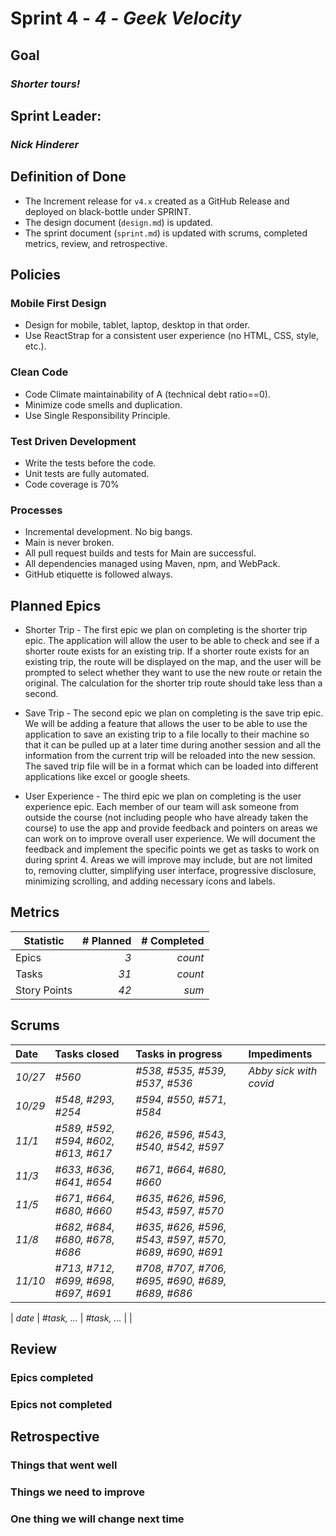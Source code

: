# Sprint 4 - *4* - *Geek Velocity*

## Goal
### *Shorter tours!*

## Sprint Leader: 
### *Nick Hinderer*

## Definition of Done

* The Increment release for `v4.x` created as a GitHub Release and deployed on black-bottle under SPRINT.
* The design document (`design.md`) is updated.
* The sprint document (`sprint.md`) is updated with scrums, completed metrics, review, and retrospective.

## Policies

### Mobile First Design
* Design for mobile, tablet, laptop, desktop in that order.
* Use ReactStrap for a consistent user experience (no HTML, CSS, style, etc.).

### Clean Code
* Code Climate maintainability of A (technical debt ratio==0).
* Minimize code smells and duplication.
* Use Single Responsibility Principle.

### Test Driven Development
* Write the tests before the code.
* Unit tests are fully automated.
* Code coverage is 70%

### Processes
* Incremental development.  No big bangs.
* Main is never broken. 
* All pull request builds and tests for Main are successful.
* All dependencies managed using Maven, npm, and WebPack.
* GitHub etiquette is followed always.


## Planned Epics
* Shorter Trip - The first epic we plan on completing is the shorter trip epic. The application will allow the user to be able to check and see if a shorter route exists for an existing trip. If a shorter route exists for an existing trip, the route will be displayed on the map, and the user will be prompted to select whether they want to use the new route or retain the original. The calculation for the shorter trip route should take less than a second.

* Save Trip - The second epic we plan on completing is the save trip epic. We will be adding a feature that allows the user to be able to use the application to save an existing trip to a file locally to their machine so that it can be pulled up at a later time during another session and all the information from the current trip will be reloaded into the new session. The saved trip file will be in a format which can be loaded into different applications like excel or google sheets. 

* User Experience - The third epic we plan on completing is the user experience epic. Each member of our team will ask someone from outside the course (not including people who have already taken the course) to use the app and provide feedback and pointers on areas we can work on to improve overall user experience. We will document the feedback and implement the specific points we get as tasks to work on during sprint 4. Areas we will improve may include, but are not limited to, removing clutter, simplifying user interface, progressive disclosure, minimizing scrolling, and adding necessary icons and labels.

## Metrics

| Statistic | # Planned | # Completed |
| --- | ---: | ---: |
| Epics | *3* | *count* |
| Tasks |  *31*   | *count* | 
| Story Points |  *42*  | *sum* | 


## Scrums

| Date | Tasks closed  | Tasks in progress | Impediments |
| :--- | :--- | :--- | :--- |
| *10/27* | *#560* | *#538, #535, #539, #537, #536* | *Abby sick with covid* |
| *10/29* | *#548, #293, #254* | *#594, #550, #571, #584* |  |
| *11/1* | *#589, #592, #594, #602, #613, #617* | *#626, #596, #543, #540, #542, #597* |  |
| *11/3* | *#633, #636, #641, #654* | *#671, #664, #680, #660* |  |
| *11/5* | *#671, #664, #680, #660* | *#635, #626, #596, #543, #597, #570* |  |
| *11/8* | *#682, #684, #680, #678, #686* | *#635, #626, #596, #543, #597, #570, #689, #690, #691* |  |
| *11/10* | *#713, #712, #699, #698, #697, #691* | *#708, #707, #706, #695, #690, #689, #689, #686* |  |

| *date* | *#task, ...* | *#task, ...* |  | 


## Review

### Epics completed  

### Epics not completed 

## Retrospective

### Things that went well

### Things we need to improve

### One thing we will change next time
